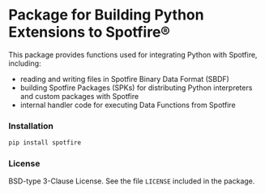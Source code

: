 # Package for Building Python Extensions to Spotfire® 

This package provides functions used for integrating Python with Spotfire, including: 
* reading and writing files in Spotfire Binary Data Format (SBDF)
* building Spotfire Packages (SPKs) for distributing Python interpreters and custom packages with Spotfire
* internal handler code for executing Data Functions from Spotfire

### Installation
```sh
pip install spotfire
```

### License
BSD-type 3-Clause License.  See the file ```LICENSE``` included in the package.
